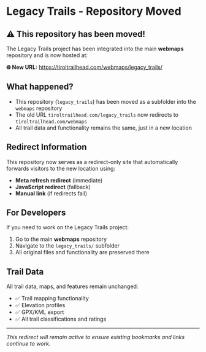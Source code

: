 # Legacy Trails - Repository Moved

## ⚠️ This repository has been moved!

The Legacy Trails project has been integrated into the main **webmaps** repository and is now hosted at:

**🌐 New URL:** https://tiroltrailhead.com/webmaps/legacy_trails/

## What happened?

- This repository (`legacy_trails`) has been moved as a subfolder into the `webmaps` repository
- The old URL `tiroltrailhead.com/legacy_trails` now redirects to `tiroltrailhead.com/webmaps`
- All trail data and functionality remains the same, just in a new location

## Redirect Information

This repository now serves as a redirect-only site that automatically forwards visitors to the new location using:

- **Meta refresh redirect** (immediate)
- **JavaScript redirect** (fallback)
- **Manual link** (if redirects fail)

## For Developers

If you need to work on the Legacy Trails project:

1. Go to the main **webmaps** repository
2. Navigate to the `legacy_trails/` subfolder
3. All original files and functionality are preserved there

## Trail Data

All trail data, maps, and features remain unchanged:
- ✅ Trail mapping functionality
- ✅ Elevation profiles
- ✅ GPX/KML export
- ✅ All trail classifications and ratings

---

*This redirect will remain active to ensure existing bookmarks and links continue to work.*

